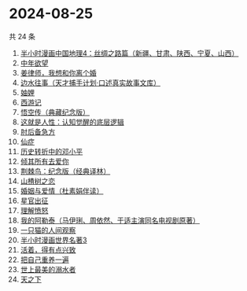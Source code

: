 # 2024-08-25

共 24 条

<!-- BEGIN WEREAD -->
<!-- 最后更新时间 2024-08-25 03:01:18 +0800 -->
1. [半小时漫画中国地理4：丝绸之路篇（新疆、甘肃、陕西、宁夏、山西）](https://weread.qq.com/web/bookDetail/a6532d40813ab921eg010bde)
1. [中年欲望](https://weread.qq.com/web/bookDetail/5b032d30813ab91d3g0139ad)
1. [姜律师，我想和你离个婚](https://weread.qq.com/web/bookDetail/93632960813ab7c1eg013479)
1. [边水往事（天才捕手计划·口述真实故事文库）](https://weread.qq.com/web/bookDetail/064326a0813ab779ag018bda)
1. [妯娌](https://weread.qq.com/web/bookDetail/ecf320e0813ab920fg01913e)
1. [西游记](https://weread.qq.com/web/bookDetail/64032210721070a5640294f)
1. [悟空传（典藏纪念版）](https://weread.qq.com/web/bookDetail/e4d322205d19e7e4d8b740c)
1. [这就是人性：认知觉醒的底层逻辑](https://weread.qq.com/web/bookDetail/f84327c0813ab9224g012fc7)
1. [肘后备急方](https://weread.qq.com/web/bookDetail/e54324c071a180f3e54d3eb)
1. [仙症](https://weread.qq.com/web/bookDetail/d9432200813ab70a4g014cbc)
1. [历史转折中的邓小平](https://weread.qq.com/web/bookDetail/34c32ff0813ab91cdg019b06)
1. [倾其所有去爱你](https://weread.qq.com/web/bookDetail/581328c0813ab91b0g012b29)
1. [荆棘鸟：纪念版（经典译林）](https://weread.qq.com/web/bookDetail/be2323405e4805be27f7a7e)
1. [山楂树之恋](https://weread.qq.com/web/bookDetail/069321805b41ec06960d430)
1. [婚姻与爱情（杜素娟伴读）](https://weread.qq.com/web/bookDetail/72c32b90813ab8fe5g014aad)
1. [星官出征](https://weread.qq.com/web/bookDetail/93332730813ab8696g012956)
1. [理解愤怒](https://weread.qq.com/web/bookDetail/40e32370813ab7047g013d30)
1. [我的阿勒泰（马伊琍、周依然、于适主演同名电视剧原著）](https://weread.qq.com/web/bookDetail/6e732140813ab6e60g013caf)
1. [一只猫的人间观察](https://weread.qq.com/web/bookDetail/22e32e90813ab8eacg012920)
1. [半小时漫画世界名著3](https://weread.qq.com/web/bookDetail/d4a32840813ab777dg011f08)
1. [活着，得有点兴致](https://weread.qq.com/web/bookDetail/00932d207249dd110095168)
1. [把自己重养一遍](https://weread.qq.com/web/bookDetail/c7132470813ab91ebg013e73)
1. [世上最美的溺水者](https://weread.qq.com/web/bookDetail/35332d50813ab6e80g018782)
1. [天之下](https://weread.qq.com/web/bookDetail/4de326a0721770aa4de95f4)
<!-- END WEREAD -->